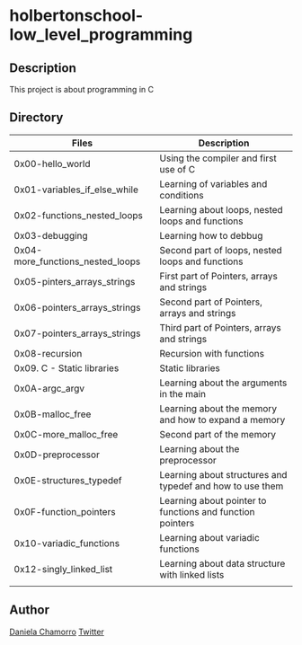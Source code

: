 # holbertonschool-low_level_programming

## Description
This project is about programming in C

## Directory

| Files | Description |
| ----- | ----------- |
| 0x00-hello_world | Using the compiler and first use of C |
| 0x01-variables_if_else_while | Learning of variables and conditions |
| 0x02-functions_nested_loops | Learning about loops, nested loops and functions |
| 0x03-debugging | Learning how to debbug |
| 0x04-more_functions_nested_loops | Second part of loops, nested loops and functions |
| 0x05-pinters_arrays_strings | First part of Pointers, arrays and strings |
| 0x06-pointers_arrays_strings | Second part of Pointers, arrays and strings |
| 0x07-pointers_arrays_strings | Third part of Pointers, arrays and strings |
| 0x08-recursion | Recursion with functions |
| 0x09. C - Static libraries | Static libraries |
| 0x0A-argc_argv | Learning about the arguments in the main |
| 0x0B-malloc_free | Learning about the memory and how to expand a memory |
| 0x0C-more_malloc_free | Second part of the memory |
| 0x0D-preprocessor | Learning about the preprocessor |
| 0x0E-structures_typedef | Learning about structures and typedef and how to use them |
| 0x0F-function_pointers | Learning about pointer to functions and function pointers |
| 0x10-variadic_functions | Learning about variadic functions |
| 0x12-singly_linked_list | Learning about data structure with linked lists |
|  |  |

## Author

[Daniela Chamorro](https://www.linkedin.com/in/daniela-alexandra-chamorro-guerrero-666805a1/)
[Twitter](https://twitter.com/dalexach)